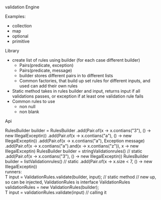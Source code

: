 validation Engine

Examples:
- collection 
- map
- optional
- primitive 

Library 
- create list of rules using builder (for each case different builder)
    - Pairs(predicate, exception)
    - Pairs(predicate, message)
    - builder stores different pairs in to different lists
    - Common factories, that build up set rules for different inputs, and used can add their own rules
- Static method takes in rules builder and input, returns input if all validations passes, or exception if at least one
 validation rule fails
- Common rules to use
    - non null
    - non blank
    
Api 

RulesBuilder builder = RulesBuilder
                        .add(Pair.of(x -> x.contians("3"), () -> new IllegalExceptin))
                        .add(Pair.of(x -> x.contians("a"), () -> new IllegalExceptin))
                        .add(Pair.of(x -> x.contians("a"), Exception message)
                        .add(Pair.of(x -> x.contians("a").and(x -> x.contians("z")), x -> new IllegalExceptin)
RulesBuilder builder = stringValidationrules() // static
                        .add(Pair.of(x -> x.contians("3"), () -> new IllegalExceptin))
RulesBuilder builder = listValidationrules() // static
                        .add(Pair.of(x -> x.size < 7, () -> new IllegalExceptin))     
runners:                        
T input = ValidationRules.validate(builder, input); // static method
// new up, so can be injected, ValidationRules is interface
ValidationRules validationRules = new ValidationRules(builder);  
T input = validationRules.validate(input) // calling it
                                                           
